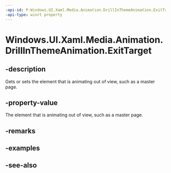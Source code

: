 ```yaml
---
-api-id: P:Windows.UI.Xaml.Media.Animation.DrillInThemeAnimation.ExitTarget
-api-type: winrt property
---
```


<!-- Property syntax
public Windows.UI.Xaml.DependencyObject ExitTarget { get;  set; }
-->

# Windows.UI.Xaml.Media.Animation.DrillInThemeAnimation.ExitTarget

## -description
Gets or sets the element that is animating out of view, such as a master page.



## -property-value
The element that is animating out of view, such as a master page.

## -remarks

## -examples

## -see-also
